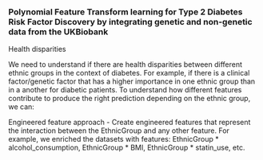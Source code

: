 ### Polynomial Feature Transform learning for Type 2 Diabetes Risk Factor Discovery by integrating genetic and non-genetic data from the UKBiobank

Health disparities

We need to understand if there are health disparities between different ethnic groups in the context of diabetes. For example, if there is a clinical factor/genetic factor that has a higher importance in one ethnic group than in a another for diabetic patients. To understand how different features contribute to produce the right prediction depending on the ethnic group, we can:

Engineered feature approach - Create engineered features that represent the interaction between the EthnicGroup and any other feature. For example, we enriched the datasets with features: EthnicGroup * alcohol_consumption, EthnicGroup * BMI, EthnicGroup * statin_use, etc.
